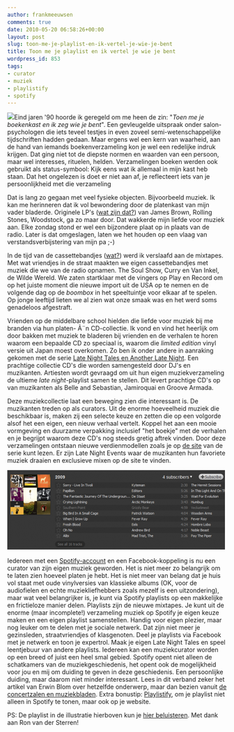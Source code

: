 ```yaml
---
author: frankmeeuwsen
comments: true
date: 2010-05-20 06:58:26+00:00
layout: post
slug: toon-me-je-playlist-en-ik-vertel-je-wie-je-bent
title: Toon me je playlist en ik vertel je wie je bent
wordpress_id: 853
tags:
- curator
- muziek
- playlistify
- spotify
---
```


[![](http://farm2.static.flickr.com/1226/1409209058_2ca4bfc36b.jpg)](http://farm2.static.flickr.com/1226/1409209058_2ca4bfc36b.jpg)Eind jaren '90 hoorde ik geregeld om me heen de zin: "_Toen me je boekenkast en ik zeg wie je bent_". Een gevleugelde uitspraak onder salon-psychologen die iets teveel testjes in even zoveel semi-wetenschappelijke tijdschriften hadden gedaan. Maar ergens wel een kern van waarheid, aan de hand van iemands boekenverzameling kon je wel een redelijke indruk krijgen. Dat ging niet tot de diepste normen en waarden van een persoon, maar wel interesses, rituelen, helden. Verzamelingen boeken werden ook gebruikt als status-symbool: Kijk eens wat ik allemaal in mijn kast heb staan. Dat het ongelezen is doet er niet aan af, je reflecteert iets van je persoonlijkheid met die verzameling

Dat is lang zo gegaan met veel fysieke objecten. Bijvoorbeeld muziek. Ik kan me herinneren dat ik vol bewondering door de platenkast van mijn vader bladerde. Originele LP's ([wat zijn dat?](http://en.wikipedia.org/wiki/LP%20album)) van James Brown, Rolling Stones, Woodstock, ga zo maar door. Dat wakkerde mijn liefde voor muziek aan. Elke zondag stond er wel een bijzondere plaat op in plaats van de radio. Later is dat omgeslagen, laten we het houden op een vlaag van verstandsverbijstering van mijn pa ;-)

In de tijd van de cassettebandjes ([wat?](http://en.wikipedia.org/wiki/Compact%20Cassette)) werd ik verslaafd aan de mixtapes. Met wat vriendjes in de straat maakten we eigen cassettebandjes met muziek die we van de radio opnamen. The Soul Show, Curry en Van Inkel, de Wilde Wereld. We zaten startklaar met de vingers op Play en Record om op het juiste moment die nieuwe import uit de USA op te nemen en de volgende dag op de _boombox_ in het speeltuintje voor elkaar af te spelen. Op jonge leeftijd lieten we al zien wat onze smaak was en het werd soms genadeloos afgestraft.

Vrienden op de middelbare school hielden die liefde voor muziek bij me branden via hun platen- Ã¨n CD-collectie. Ik vond en vind het heerlijk om door bakken met muziek te bladeren bij vrienden en de verhalen te horen waarom een bepaalde CD zo speciaal is, waarom die _limited edition_ vinyl versie uit Japan moest overkomen. Zo ben ik onder andere in aanraking gekomen met de serie [Late Night Tales en Another Late Night](http://latenighttales.co.uk/). Een prachtige collectie CD's die worden samengesteld door DJ's en muzikanten. Artiesten wordt gevraagd om uit hun eigen muziekverzameling de ultieme _late night_-playlist samen te stellen. Dit levert prachtige CD's op van muzikanten als Belle and Sebastian, Jamiroquai en Groove Armada.

Deze muziekcollectie laat een beweging zien die interessant is. De muzikanten treden op als curators. Uit de enorme hoeveelheid muziek die beschikbaar is, maken zij een selecte keuze en zetten die op een volgorde alsof het een eigen, een nieuw verhaal vertelt. Koppel het aan een mooie vormgeving en duurzame verpakking inclusief "het boekje" met de verhalen en je begrijpt waarom deze CD's nog steeds gretig aftrek vinden. Door deze verzamelingen ontstaan nieuwe verdienmodellen zoals je op [de site](http://latenighttales.co.uk/) van de serie kunt lezen. Er zijn Late Night Events waar de muzikanten hun favoriete muziek draaien en exclusieve mixen op de site te vinden.

![](../images/uploadimages/playlist-e1274337930713.png)

Iedereen met een [Spotify-account](http://www.spotify.com) en een Facebook-koppeling is nu een curator van zijn eigen muziek geworden. Het is niet meer zo belangrijk om te laten zien hoeveel platen je hebt. Het is niet meer van belang dat je huis vol staat met oude vinylversies van klassieke albums (OK, voor de audiofielen en echte muziekliefhebbers zoals mezelf is een uitzondering), maar wat veel belangrijker is, je kunt via Spotify playlists op een makkelijke en frictieloze manier delen. Playlists zijn de nieuwe mixtapes. Je kunt uit de enorme (maar incomplete!) verzameling muziek op Spotify je eigen keuze maken en een eigen playlist samenstellen. Handig voor eigen plezier, maar nog leuker om te delen met je sociale netwerk. Dat zijn niet meer je gezinsleden, straatvriendjes of klasgenoten. Deel je playlists via Facebook met je netwerk en toon je expertrol. Maak je eigen Late Night Tales en speel leentjebuur van andere playlists. Iedereen kan een muziekcurator worden op een breed of juist een heel smal gebied. Spotify opent niet alleen de schatkamers van de muziekgeschiedenis, het opent ook de mogelijkheid voor jou en mij om duiding te geven in deze geschiedenis. Een persoonlijke duiding, maar daarom niet minder interessant. Lees in dit verband zeker het artikel van Erwin Blom over hetzelfde onderwerp, maar dan bezien vanuit [de concertzalen en muziekbladen](http://www.erwinblom.nl/blog/2010/5/19/playlists-van-anderen-helpen-me-spotify-ontginnen.html). Extra bonustip: [Playlistify](http://www.playlistify.org/), om je playlist niet alleen in Spotify te tonen, maar ook op je website.



PS: De playlist in de illustratie hierboven kun je [hier beluisteren](http://open.spotify.com/user/pindsvin/playlist/0xuPjwMoAdQJBRpIZnuGH1). Met dank aan Ron van der Sterren!

